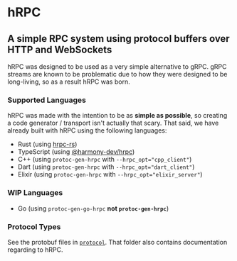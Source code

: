 # hRPC

## A simple RPC system using protocol buffers over HTTP and WebSockets

hRPC was designed to be used as a very simple alternative to gRPC. gRPC streams
are known to be problematic due to how they were designed to be long-living, so
as a result hRPC was born.

### Supported Languages

hRPC was made with the intention to be as **simple as possible**, so creating a
code generator / transport isn't actually that scary. That said, we have already
built with hRPC using the following languages:

- Rust (using [hrpc-rs](https://github.com/harmony-development/hrpc-rs))
- TypeScript (using [@harmony-dev/hrpc](https://github.com/harmony-development/protobuf-ts-transport-hrpc))
- C++ (using `protoc-gen-hrpc` with `--hrpc_opt="cpp_client"`)
- Dart (using `protoc-gen-hrpc` with `--hrpc_opt="dart_client"`)
- Elixir (using `protoc-gen-hrpc` with `--hrpc_opt="elixir_server"`)

### WIP Languages

- Go (using `protoc-gen-go-hrpc` **not `protoc-gen-hrpc`**)

### Protocol Types

See the protobuf files in [`protocol`](./protocol). That folder also contains
documentation regarding to hRPC.